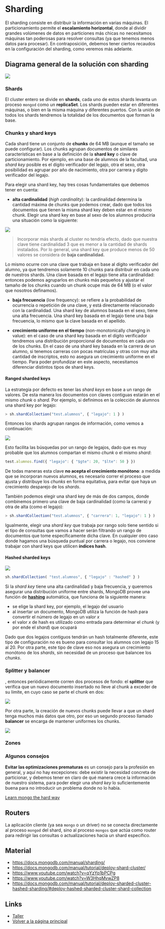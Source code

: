 # Sharding

El sharding consiste en distribuir la información en varias máquinas. El particionamiento permite el **escalamiento horizontal**, donde al dividir grandes volúmenes de datos en particiones más chicas no necesitamos máquinas tan poderosas para resolver consultas (ya que tenemos menos datos para procesar). En contraposición, debemos tener ciertos recaudos en la configuración del sharding, como veremos más adelante.

## Diagrama general de la solución con sharding

![](../../images/sharding/sharding-01-base.png)

### Shards

El cluster entero se divide en **shards**, cada uno de estos shards levanta un proceso `mongod` como un **replicaSet**. Los shards pueden estar en diferentes máquinas, o bien en la misma máquina y diferentes puertos. Con la unión de todos los shards tendremos la totalidad de los documentos que forman la base.

### Chunks y shard keys

Cada shard tiene un conjunto de **chunks** de 64 MB (aunque el tamaño se puede configurar). Los chunks agrupan documentos de similares características en base a la definición de la **shard key** o clave de particionamiento. Por ejemplo, en una base de alumnos de la facultad, una _shard key_ posible es el dígito verificador del legajo, otra el sexo, otra posibilidad es agrupar por año de nacimiento, otra por carrera y dígito verificador del legajo.

Para elegir una shard key, hay tres cosas fundamentales que debemos tener en cuenta:

- **alta cardinalidad** (_high cardinality_): la cardinalidad determina la cantidad máxima de chunks que podemos crear, dado que todos los documentos que tienen la misma shard key deben estar en el mismo chunk. Elegir una shard key en base al sexo de los alumnos produciría una situación como la siguiente:

![](../../images/sharding/sharding-02-low-cardinality.png)

> Incorporar más shards al cluster no tendría efecto, dado que nuestra clave tiene cardinalidad 3 que es menor a la cantidad de shards instalados. Por lo general, una shard key que produce menos de 50 valores se considera de **baja cardinalidad.**

Lo mismo ocurre con una clave que trabaja en base al dígito verificador del alumno, ya que tendremos solamente 10 chunks para distribuir en cada uno de nuestros shards. Una clave basada en el legajo tiene alta cardinalidad: entonces podemos agruparlos en chunks más pequeños y ajustar el tamaño de los chunks cuando un chunk ocupe más de 64 MB (o el valor que nosotros definamos).

- **baja frecuencia** (low frequency): se refiere a la probabilidad de ocurrencia o repetición de una clave, y está directamente relacionado con la cardinalidad. Una shard key de alumnos basada en el sexo, tiene una alta frecuencia. Una shard key basada en el legajo tiene una baja frecuencia, lo mismo que la clave basada en el apellido.

- **crecimiento uniforme en el tiempo** (non-monotonically changing in value): en el caso de una shard key basada en el dígito verificador tendremos una distribución proporcional de documentos en cada uno de los chunks. En el caso de una shard key basada en la carrera de un alumno, si tenemos carreras con pocas matrículas y otras con muy alta cantidad de inscriptos, esto no asegura un crecimiento uniforme en el tiempo. Para poder profundizar en este aspecto, necesitamos diferenciar distintos tipos de shard keys.

#### Ranged sharded keys

La estrategia por defecto es tener las _shard keys_ en base a un rango de valores. De esta manera los documentos con claves contiguas estarán en el mismo _chunk_ o _shard_. Por ejemplo, si definimos en la colección de alumnos una shard key por legajo:

```js
> sh.shardCollection("test.alumnos", { "legajo": 1 } )
```

Entonces los shards agrupan rangos de información, como vemos a continuación:

![](../../images/sharding/sharding-03-ranged-sharding.png)

Esto facilita las búsquedas por un rango de legajos, dado que es muy probable que los alumnos compartan el mismo _chunk_ o el mismo _shard_:

```js
test.alumnos.find({ "legajo": { "$gte": 20, "$lte": 50 } })
```

De todas maneras esta clave **no acepta el crecimiento monótono**: a medida que se incorporan nuevos alumnos, es necesario correr el proceso que ajusta y distribuye los _chunks_ en forma equitativa, para evitar que haya un crecimiento desparejo de los _shards_.

También podemos elegir una shard key de más de dos campos, donde combinemos primero una clave de baja cardinalidad (como la carrera) y otra de alta (como el legajo):

```js
> sh.shardCollection("test.alumnos", { "carrera": 1, "legajo": 1 } )
```

Igualmente, elegir una _shard key_ que trabaja por rango solo tiene sentido si el tipo de consultas que vamos a hacer serán filtrando un rango de documentos que tome específicamente dicha clave. En cualquier otro caso donde hagamos una búsqueda puntual por carrera o legajo, nos conviene trabajar con shard keys que utilicen **índices hash**.

#### Hashed sharded keys

![](../../images/sharding/sharding-04-hashed-sharding.svg)

```js
sh.shardCollection( "test.alumnos", { "legajo" : "hashed" } )
```

Si la _shard key_ tiene una alta cardinalidad y baja frecuencia, y queremos asegurar una distribución uniforme entre shards, MongoDB provee una función de [**hashing**](https://en.wikipedia.org/wiki/Hash_function) automática, que funciona de la siguiente manera:

- se elige la shard key, por ejemplo, el legajo del usuario
- al insertar un documento, MongoDB utiliza la función de hash para convertir el número de legajo en un valor _x_
- el valor _x_ de hash es utilizado como entrada para determinar el _chunk_ (y por ende el _shard_) que ocupará

Dado que dos legajos contiguos tendrán un hash totalmente diferente, este tipo de configuración no es bueno para consultar los alumnos con legajo 15 al 20. Por otra parte, este tipo de clave eso nos asegura un crecimiento monótono de los _shards_, sin necesidad de un proceso que balancee los _chunks_.

### Splitter y balancer

, entonces periódicamente corren dos procesos de fondo: el **splitter** que verifica que un nuevo documento insertado no lleve al chunk a exceder de su límite, en cuyo caso se parte el chunk en dos:

![](../../images/sharding/sharding-splitting.svg)

Por otra parte, la creación de nuevos chunks puede llevar a que un shard tenga muchos más datos que otro, por eso un segundo proceso llamado **balancer** se encarga de mantener uniformes los chunks.

![](../../images/sharding/sharding-migrating.svg)


### Zones

### Algunos consejos

**Evitar las optimizaciones prematuras** es un consejo para la profesión en general, y aquí no hay excepciones: debe existir la necesidad concreta de particionar, y debemos tener en claro de qué manera crece la información de nuestro sistema, para poder elegir una _shard key_ lo suficientemente buena para no introducir un problema donde no lo había.

[Learn mongo the hard way](http://learnmongodbthehardway.com/schema/sharding/)

## Routers

La aplicación cliente (ya sea `mongo` o un driver) no se conecta directamente al proceso `mongod` del shard, sino al proceso `mongos` que actúa como router para redirigir las consultas o actualizaciones hacia un shard específico.

## Material

* https://docs.mongodb.com/manual/sharding/
* https://docs.mongodb.com/manual/tutorial/deploy-shard-cluster/
* https://www.youtube.com/watch?v=qYzYp1bPCPg
* https://www.youtube.com/watch?v=W3HhqMvwZP8
* https://docs.mongodb.com/manual/tutorial/deploy-sharded-cluster-hashed-sharding/#deploy-hashed-sharded-cluster-shard-collection

## Links

- [Taller](./shardingTaller.md)
- [Volver a la página principal](../README.md)